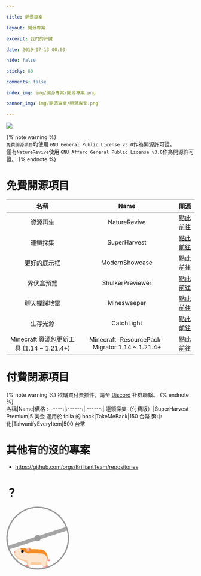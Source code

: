 ```yaml
---

title: 開源專案

layout: 開源專案

excerpt: 我們的肝臟

date: 2019-07-13 00:00

hide: false

sticky: 88

comments: false

index_img: img/開源專案/開源專案.png

banner_img: img/開源專案/開源專案.png

---
```


![](img/開源專案/橫幅.png)	

{% note warning %}	
` 免費開源項目 `均使用 ` GNU General Public License v3.0 `作為開源許可證。	
僅有` NatureRevive `使用 ` GNU Affero General Public License v3.0 `作為開源許可證。	
{% endnote %}	

# 免費開源項目
名稱|Name|開源
:------:|:------:|:------:|
資源再生|NatureRevive|[點此前往](https://github.com/BrilliantTeam/NatureRevive)	
連鎖採集|SuperHarvest|[點此前往](https://github.com/BrilliantTeam/SuperHarvest)	
更好的展示框|ModernShowcase|[點此前往](https://github.com/BrilliantTeam/ModernShowcase)
界伏盒預覽|ShulkerPreviewer|[點此前往](https://github.com/BrilliantTeam/ShulkerPreviewer)	
聊天欄踩地雷|Minesweeper|[點此前往](https://github.com/BrilliantTeam/Minesweeper)	
生存光源|CatchLight|[點此前往](https://github.com/BrilliantTeam/CatchLight )	
Minecraft 資源包更新工具 (1.14 ~ 1.21.4+)|Minecraft-ResourcePack-Migrator 1.14 ~ 1.21.4+|[點此前往](https://github.com/BrilliantTeam/Minecraft-ResourcePack-Migrator)	

# 付費閉源項目
{% note warning %}
欲購買付費插件，請至 [Discord](https://discord.gg/9c287zPpUZ) 社群聯繫。
{% endnote %}	
名稱|Name|價格
:------:|:------:|:------:|
連鎖採集（付費版）|SuperHarvest Premium|5 美金
適用於 folia 的 back|TakeMeBack|150 台幣
繁中化|TaiwanifyEveryItem|500 台幣

# 其他有的沒的專案
- https://github.com/orgs/BrilliantTeam/repositories

# ？

<style>
.wheel-and-hamster {
    --dur: 1s;
    position: relative;
    width: 12em;
    height: 12em;
    font-size: 14px;
  }
  
  .wheel,
  .hamster,
  .hamster div,
  .spoke {
    position: absolute;
  }
  
  .wheel,
  .spoke {
    border-radius: 50%;
    top: 0;
    left: 0;
    width: 100%;
    height: 100%;
  }
  
  .wheel {
    background: radial-gradient(100% 100% at center,hsla(0,0%,60%,0) 47.8%,hsl(0,0%,60%) 48%);
    z-index: 2;
  }
  
  .hamster {
    animation: hamster var(--dur) ease-in-out infinite;
    top: 50%;
    left: calc(50% - 3.5em);
    width: 7em;
    height: 3.75em;
    transform: rotate(4deg) translate(-0.8em,1.85em);
    transform-origin: 50% 0;
    z-index: 1;
  }
  
  .hamster__head {
    animation: hamsterHead var(--dur) ease-in-out infinite;
    background: hsl(30,90%,55%);
    border-radius: 70% 30% 0 100% / 40% 25% 25% 60%;
    box-shadow: 0 -0.25em 0 hsl(30,90%,80%) inset,
          0.75em -1.55em 0 hsl(30,90%,90%) inset;
    top: 0;
    left: -2em;
    width: 2.75em;
    height: 2.5em;
    transform-origin: 100% 50%;
  }
  
  .hamster__ear {
    animation: hamsterEar var(--dur) ease-in-out infinite;
    background: hsl(0,90%,85%);
    border-radius: 50%;
    box-shadow: -0.25em 0 hsl(30,90%,55%) inset;
    top: -0.25em;
    right: -0.25em;
    width: 0.75em;
    height: 0.75em;
    transform-origin: 50% 75%;
  }
  
  .hamster__eye {
    animation: hamsterEye var(--dur) linear infinite;
    background-color: hsl(0,0%,0%);
    border-radius: 50%;
    top: 0.375em;
    left: 1.25em;
    width: 0.5em;
    height: 0.5em;
  }
  
  .hamster__nose {
    background: hsl(0,90%,75%);
    border-radius: 35% 65% 85% 15% / 70% 50% 50% 30%;
    top: 0.75em;
    left: 0;
    width: 0.2em;
    height: 0.25em;
  }
  
  .hamster__body {
    animation: hamsterBody var(--dur) ease-in-out infinite;
    background: hsl(30,90%,90%);
    border-radius: 50% 30% 50% 30% / 15% 60% 40% 40%;
    box-shadow: 0.1em 0.75em 0 hsl(30,90%,55%) inset,
          0.15em -0.5em 0 hsl(30,90%,80%) inset;
    top: 0.25em;
    left: 2em;
    width: 4.5em;
    height: 3em;
    transform-origin: 17% 50%;
    transform-style: preserve-3d;
  }
  
  .hamster__limb--fr,
  .hamster__limb--fl {
    clip-path: polygon(0 0,100% 0,70% 80%,60% 100%,0% 100%,40% 80%);
    top: 2em;
    left: 0.5em;
    width: 1em;
    height: 1.5em;
    transform-origin: 50% 0;
  }
  
  .hamster__limb--fr {
    animation: hamsterFRLimb var(--dur) linear infinite;
    background: linear-gradient(hsl(30,90%,80%) 80%,hsl(0,90%,75%) 80%);
    transform: rotate(15deg) translateZ(-1px);
  }
  
  .hamster__limb--fl {
    animation: hamsterFLLimb var(--dur) linear infinite;
    background: linear-gradient(hsl(30,90%,90%) 80%,hsl(0,90%,85%) 80%);
    transform: rotate(15deg);
  }
  
  .hamster__limb--br,
  .hamster__limb--bl {
    border-radius: 0.75em 0.75em 0 0;
    clip-path: polygon(0 0,100% 0,100% 30%,70% 90%,70% 100%,30% 100%,40% 90%,0% 30%);
    top: 1em;
    left: 2.8em;
    width: 1.5em;
    height: 2.5em;
    transform-origin: 50% 30%;
  }
  
  .hamster__limb--br {
    animation: hamsterBRLimb var(--dur) linear infinite;
    background: linear-gradient(hsl(30,90%,80%) 90%,hsl(0,90%,75%) 90%);
    transform: rotate(-25deg) translateZ(-1px);
  }
  
  .hamster__limb--bl {
    animation: hamsterBLLimb var(--dur) linear infinite;
    background: linear-gradient(hsl(30,90%,90%) 90%,hsl(0,90%,85%) 90%);
    transform: rotate(-25deg);
  }
  
  .hamster__tail {
    animation: hamsterTail var(--dur) linear infinite;
    background: hsl(0,90%,85%);
    border-radius: 0.25em 50% 50% 0.25em;
    box-shadow: 0 -0.2em 0 hsl(0,90%,75%) inset;
    top: 1.5em;
    right: -0.5em;
    width: 1em;
    height: 0.5em;
    transform: rotate(30deg) translateZ(-1px);
    transform-origin: 0.25em 0.25em;
  }
  
  .spoke {
    animation: spoke var(--dur) linear infinite;
    background: radial-gradient(100% 100% at center,hsl(0,0%,60%) 4.8%,hsla(0,0%,60%,0) 5%),
          linear-gradient(hsla(0,0%,55%,0) 46.9%,hsl(0,0%,65%) 47% 52.9%,hsla(0,0%,65%,0) 53%) 50% 50% / 99% 99% no-repeat;
  }
  
  /* Animations */
  @keyframes hamster {
    from, to {
      transform: rotate(4deg) translate(-0.8em,1.85em);
    }
  
    50% {
      transform: rotate(0) translate(-0.8em,1.85em);
    }
  }
  
  @keyframes hamsterHead {
    from, 25%, 50%, 75%, to {
      transform: rotate(0);
    }
  
    12.5%, 37.5%, 62.5%, 87.5% {
      transform: rotate(8deg);
    }
  }
  
  @keyframes hamsterEye {
    from, 90%, to {
      transform: scaleY(1);
    }
  
    95% {
      transform: scaleY(0);
    }
  }
  
  @keyframes hamsterEar {
    from, 25%, 50%, 75%, to {
      transform: rotate(0);
    }
  
    12.5%, 37.5%, 62.5%, 87.5% {
      transform: rotate(12deg);
    }
  }
  
  @keyframes hamsterBody {
    from, 25%, 50%, 75%, to {
      transform: rotate(0);
    }
  
    12.5%, 37.5%, 62.5%, 87.5% {
      transform: rotate(-2deg);
    }
  }
  
  @keyframes hamsterFRLimb {
    from, 25%, 50%, 75%, to {
      transform: rotate(50deg) translateZ(-1px);
    }
  
    12.5%, 37.5%, 62.5%, 87.5% {
      transform: rotate(-30deg) translateZ(-1px);
    }
  }
  
  @keyframes hamsterFLLimb {
    from, 25%, 50%, 75%, to {
      transform: rotate(-30deg);
    }
  
    12.5%, 37.5%, 62.5%, 87.5% {
      transform: rotate(50deg);
    }
  }
  
  @keyframes hamsterBRLimb {
    from, 25%, 50%, 75%, to {
      transform: rotate(-60deg) translateZ(-1px);
    }
  
    12.5%, 37.5%, 62.5%, 87.5% {
      transform: rotate(20deg) translateZ(-1px);
    }
  }
  
  @keyframes hamsterBLLimb {
    from, 25%, 50%, 75%, to {
      transform: rotate(20deg);
    }
  
    12.5%, 37.5%, 62.5%, 87.5% {
      transform: rotate(-60deg);
    }
  }
  
  @keyframes hamsterTail {
    from, 25%, 50%, 75%, to {
      transform: rotate(30deg) translateZ(-1px);
    }
  
    12.5%, 37.5%, 62.5%, 87.5% {
      transform: rotate(10deg) translateZ(-1px);
    }
  }
  
  @keyframes spoke {
    from {
      transform: rotate(0);
    }
  
    to {
      transform: rotate(-1turn);
    }
  }
</style>
<div aria-label="Orange and tan hamster running in a metal wheel" role="img" class="wheel-and-hamster">
	<div class="wheel"></div>
	<div class="hamster">
		<div class="hamster__body">
			<div class="hamster__head">
				<div class="hamster__ear"></div>
				<div class="hamster__eye"></div>
				<div class="hamster__nose"></div>
			</div>
			<div class="hamster__limb hamster__limb--fr"></div>
			<div class="hamster__limb hamster__limb--fl"></div>
			<div class="hamster__limb hamster__limb--br"></div>
			<div class="hamster__limb hamster__limb--bl"></div>
			<div class="hamster__tail"></div>
		</div>
	</div>
	<div class="spoke"></div>
</div>
